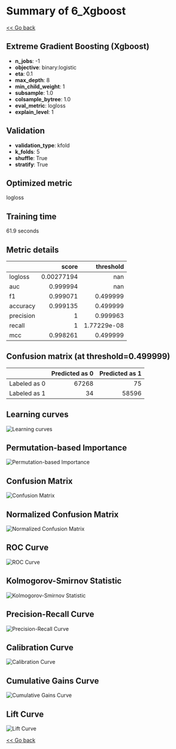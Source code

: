 # Summary of 6_Xgboost

[<< Go back](../README.md)


## Extreme Gradient Boosting (Xgboost)
- **n_jobs**: -1
- **objective**: binary:logistic
- **eta**: 0.1
- **max_depth**: 8
- **min_child_weight**: 1
- **subsample**: 1.0
- **colsample_bytree**: 1.0
- **eval_metric**: logloss
- **explain_level**: 1

## Validation
 - **validation_type**: kfold
 - **k_folds**: 5
 - **shuffle**: True
 - **stratify**: True

## Optimized metric
logloss

## Training time

61.9 seconds

## Metric details
|           |      score |     threshold |
|:----------|-----------:|--------------:|
| logloss   | 0.00277194 | nan           |
| auc       | 0.999994   | nan           |
| f1        | 0.999071   |   0.499999    |
| accuracy  | 0.999135   |   0.499999    |
| precision | 1          |   0.999963    |
| recall    | 1          |   1.77229e-08 |
| mcc       | 0.998261   |   0.499999    |


## Confusion matrix (at threshold=0.499999)
|              |   Predicted as 0 |   Predicted as 1 |
|:-------------|-----------------:|-----------------:|
| Labeled as 0 |            67268 |               75 |
| Labeled as 1 |               34 |            58596 |

## Learning curves
![Learning curves](learning_curves.png)

## Permutation-based Importance
![Permutation-based Importance](permutation_importance.png)
## Confusion Matrix

![Confusion Matrix](confusion_matrix.png)


## Normalized Confusion Matrix

![Normalized Confusion Matrix](confusion_matrix_normalized.png)


## ROC Curve

![ROC Curve](roc_curve.png)


## Kolmogorov-Smirnov Statistic

![Kolmogorov-Smirnov Statistic](ks_statistic.png)


## Precision-Recall Curve

![Precision-Recall Curve](precision_recall_curve.png)


## Calibration Curve

![Calibration Curve](calibration_curve_curve.png)


## Cumulative Gains Curve

![Cumulative Gains Curve](cumulative_gains_curve.png)


## Lift Curve

![Lift Curve](lift_curve.png)



[<< Go back](../README.md)

